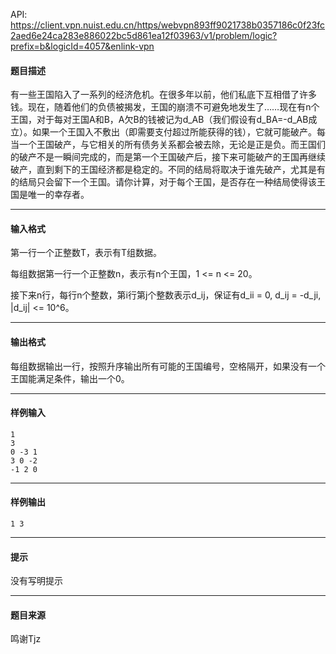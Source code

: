 API: https://client.vpn.nuist.edu.cn/https/webvpn893ff9021738b0357186c0f23fc2aed6e24ca283e886022bc5d861ea12f03963/v1/problem/logic?prefix=b&logicId=4057&enlink-vpn

#### 题目描述

有一些王国陷入了一系列的经济危机。在很多年以前，他们私底下互相借了许多钱。现在，随着他们的负债被揭发，王国的崩溃不可避免地发生了……现在有n个王国，对于每对王国A和B，A欠B的钱被记为d\_AB（我们假设有d\_BA=-d\_AB成立）。如果一个王国入不敷出（即需要支付超过所能获得的钱），它就可能破产。每当一个王国破产，与它相关的所有债务关系都会被去除，无论是正是负。而王国们的破产不是一瞬间完成的，而是第一个王国破产后，接下来可能破产的王国再继续破产，直到剩下的王国经济都是稳定的。不同的结局将取决于谁先破产，尤其是有的结局只会留下一个王国。请你计算，对于每个王国，是否存在一种结局使得该王国是唯一的幸存者。

---

#### 输入格式

第一行一个正整数T，表示有T组数据。

每组数据第一行一个正整数n，表示有n个王国，1 <= n <= 20。

接下来n行，每行n个整数，第i行第j个整数表示d\_ij，保证有d\_ii = 0, d\_ij = -d\_ji, |d\_ij| <= 10^6。

---

#### 输出格式

每组数据输出一行，按照升序输出所有可能的王国编号，空格隔开，如果没有一个王国能满足条件，输出一个0。

---

#### 样例输入
```
1
3
0 -3 1
3 0 -2
-1 2 0
```

---

#### 样例输出
```
1 3

```

---

#### 提示

没有写明提示

---

#### 题目来源

鸣谢Tjz